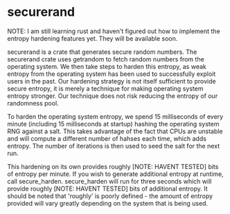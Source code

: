 # securerand

NOTE: I am still learning rust and haven't figured out how to implement the
entropy hardening features yet. They will be available soon.

securerand is a crate that generates secure random numbers. The securerand
crate uses getrandom to fetch random numbers from the operating system. We then
take steps to harden this entropy, as weak entropy from the operating system
has been used to successfully exploit users in the past. Our hardening strategy
is not itself sufficient to provide secure entropy, it is merely a technique
for making operating system entropy stronger. Our technique does not risk
reducing the entropy of our randomness pool.

To harden the operating system entropy, we spend 15 milliseconds of every
minute (including 15 milliseconds at startup) hashing the operating system RNG
against a salt. This takes advantage of the fact that CPUs are unstable and
will compute a different number of hahses each time, which adds entropy. The
number of iterations is then used to seed the salt for the next run.

This hardening on its own provides roughly [NOTE: HAVENT TESTED] bits of
entropy per minute. If you wish to generate additional entropy at runtime, call
secure\_harden. secure\_harden will run for three seconds which will provide
roughly [NOTE: HAVENT TESTED] bits of additional entropy. It should be noted
that 'roughly' is poorly defined - the amount of entropy provided will vary
greatly depending on the system that is being used.
